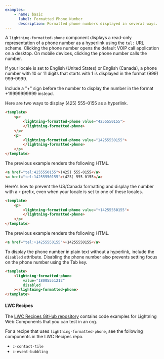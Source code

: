 ```yaml
---
examples:
    - name: basic
      label: Formatted Phone Number
      description: Formatted phone numbers displayed in several ways.
---
```


A `lightning-formatted-phone` component displays a read-only representation of
a phone number as a hyperlink using the `tel:` URL scheme. Clicking the phone
number opens the default VOIP call application on a desktop. On mobile
devices, clicking the phone number calls the number.

If your locale is set to English (United States) or English (Canada), a phone number
with 10 or 11 digits that starts with 1 is displayed in the format (999) 999-9999.

Include a "+" sign before the number to display the number in the format +19999999999 instead.

Here are two ways to display (425) 555-0155 as a hyperlink.

```html
<template>
    <p>
        <lightning-formatted-phone value="4255550155">
        </lightning-formatted-phone>
    </p>
    <p>
        <lightning-formatted-phone value="14255550155">
        </lightning-formatted-phone>
    </p>
</template>
```

The previous example renders the following HTML.

```html
<a href="tel:4255550155">(425) 555-0155</a>
<a href="tel:14255550155">(425) 555-0155</a>
```

Here's how to prevent the US/Canada formatting and display the number with a `+` prefix,
even when your locale is set to one of these locales.

```html
<template>
    <p>
        <lightning-formatted-phone value="+14255550155">
        </lightning-formatted-phone>
    </p>
</template>
```

The previous example renders the following HTML.

```html
<a href="tel:+14255550155">+14255550155</a>
```

To display the phone number in plain text without a hyperlink, include the
`disabled` attribute. Disabling the phone number also prevents setting focus on the phone number using the Tab key.

```html
<template>
    <lightning-formatted-phone
        value="18005551212"
        disabled
    ></lightning-formatted-phone>
</template>
```

#### LWC Recipes

The [LWC Recipes GitHub repository](https://github.com/trailheadapps/lwc-recipes) contains code examples for Lightning Web Components that you can test in an org.

For a recipe that uses `lightning-formatted-phone`, see the following components in the LWC Recipes repo.

-   `c-contact-tile`
-   `c-event-bubbling`
